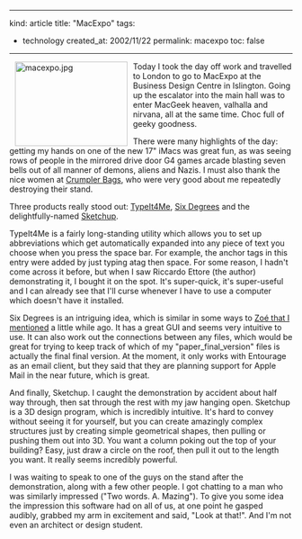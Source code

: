 -----
kind: article
title: "MacExpo"
tags:
- technology
created_at: 2002/11/22
permalink: macexpo
toc: false
-----

<p class="img-shadow"><img alt="macexpo.jpg" src="http://www.rousette.org.uk/mt-static/blog/archives/images/macexpo.jpg" width="200" height="150" border="0" align="left" hspace="10" /></p>

<p> Today I took the day off work and travelled to London to go to MacExpo at the Business Design Centre in Islington. Going up the escalator into the main hall was to enter MacGeek heaven, valhalla and nirvana, all at the same time. Choc full of geeky goodness.</p>

<p>There were many highlights of the day: getting my hands on one of the new 17" iMacs was great fun, as was seeing rows of people in the mirrored drive door G4 games arcade blasting seven bells out of all manner of demons, aliens and Nazis. I must also thank the nice women at  <a href="http://www.crumplerusa.com/index.html" title="Crumpler bags">Crumpler Bags</a>, who were very good about me repeatedly destroying their stand.</p>

<p>Three products really stood out: <a href="http://www.r-ettore.dircon.co.uk/" title="TypeIt4Me">TypeIt4Me</a>, <a href="http://www.creo.com/sixdegrees/" title="Six Degrees">Six Degrees</a> and the delightfully-named <a href="" title="Sketchup">Sketchup</a>.</p>

<p>TypeIt4Me is a fairly long-standing utility which allows you to set up abbreviations which get automatically expanded into any piece of text you choose when you press the space bar. For example, the anchor tags in this entry were added by just typing atag then space. For some reason, I hadn't come across it before, but when I saw Riccardo Ettore (the author) demonstrating it, I bought it on the spot. It's super-quick, it's super-useful and I can already see that I'll curse whenever I have to use a computer which doesn't have it installed.</p>

<p>Six Degrees is an intriguing idea, which is similar in some ways to <a href="http://www.rousette.org.uk/blog/archives/googling-your-email">Zo&eacute; that I mentioned</a> a little while ago. It has a great GUI and seems very intuitive to use. It can also work out the connections between any files, which would be great for trying to keep track of which of my "paper_final_version" files is actually the final final version. At the moment, it only works with Entourage as an email client, but they said that they are planning support for Apple Mail in the near future, which is great.</p>

<p>And finally, Sketchup. I caught the demonstration by accident about half way through, then sat through the rest with my jaw hanging open. Sketchup is a 3D design program, which is incredibly intuitive. It's hard to convey without seeing it for yourself, but you can create amazingly complex structures just by creating simple geometrical shapes, then pulling or pushing them out into 3D. You want a column poking out the top of your building? Easy, just draw a circle on the roof, then pull it out to the length you want. It really seems incredibly powerful.</p>

<p>I was waiting to speak to one of the guys on the stand after the demonstration, along with a few other people. I got chatting to a man who was similarly impressed ("Two words. A. Mazing"). To give you some idea the impression this software had on all of us, at one point he gasped audibly, grabbed my arm in excitement and said, "Look at that!". And I'm not even an architect or design student.</p>
